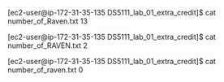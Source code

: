 [ec2-user@ip-172-31-35-135 DS5111_lab_01_extra_credit]$ cat number_of_Raven.txt
13

[ec2-user@ip-172-31-35-135 DS5111_lab_01_extra_credit]$ cat number_of_RAVEN.txt
2

[ec2-user@ip-172-31-35-135 DS5111_lab_01_extra_credit]$ cat number_of_raven.txt
0
